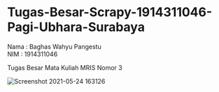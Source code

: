# Tugas-Besar-Scrapy-1914311046-Pagi-Ubhara-Surabaya

Nama : Baghas Wahyu Pangestu  
NIM : 1914311046  

Tugas Besar Mata Kuliah MRIS Nomor 3 

  ![Screenshot 2021-05-24 163126](https://user-images.githubusercontent.com/82638738/119439009-a26a3b80-bd4b-11eb-8847-e088ee1266fd.png)

